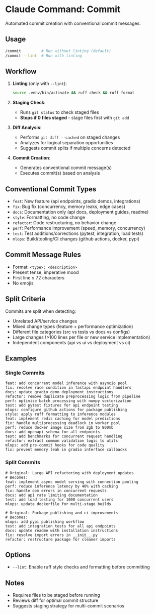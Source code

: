 # Claude Command: Commit

Automated commit creation with conventional commit messages.

## Usage

```bash
/commit         # Run without linting (default)
/commit --lint  # Run with linting
```

## Workflow

1. **Linting** (only with `--lint`):
   ```bash
   source .venv/bin/activate && ruff check && ruff format
   ```

2. **Staging Check**:
   - Runs `git status` to check staged files
   - **Stops if 0 files staged** - stage files first with `git add`

3. **Diff Analysis**:
   - Performs `git diff --cached` on staged changes
   - Analyzes for logical separation opportunities
   - Suggests commit splits if multiple concerns detected

4. **Commit Creation**:
   - Generates conventional commit message(s)
   - Executes commit(s) based on analysis

## Conventional Commit Types

- `feat`: New feature (api endpoints, gradio demos, integrations)
- `fix`: Bug fix (concurrency, memory leaks, edge cases)
- `docs`: Documentation only (api docs, deployment guides, readme)
- `style`: Formatting, no code change
- `refactor`: Code restructuring, no behavior change
- `perf`: Performance improvement (speed, memory, concurrency)
- `test`: Test additions/corrections (pytest, integration, load tests)
- `mlops`: Build/tooling/CI changes (github actions, docker, pypi)

## Commit Message Rules

- Format: `<type>: <description>`
- Present tense, imperative mood
- First line ≤ 72 characters
- No emojis

## Split Criteria

Commits are split when detecting:
- Unrelated API/service changes
- Mixed change types (feature + performance optimization)
- Different file categories (src vs tests vs docs vs configs)
- Large changes (>100 lines per file or new service implementation)
- Independent components (api vs ui vs deployment vs ci)

## Examples

### Single Commits
```
feat: add concurrent model inference with asyncio pool
fix: resolve race condition in fastapi endpoint handlers
docs: update gradio demo deployment instructions
refactor: remove duplicate preprocessing logic from pipeline
perf: optimize batch processing with numpy vectorization
test: add pytest fixtures for api endpoint testing
mlops: configure github actions for package publishing
style: apply ruff formatting to inference modules
feat: implement redis caching for model predictions
fix: handle multiprocessing deadlock in worker pool
perf: reduce docker image size from 2gb to 800mb
docs: add openapi schema for all endpoints
test: add benchmarks for concurrent request handling
refactor: extract common validation logic to utils
mlops: add pre-commit hooks for code quality
fix: prevent memory leak in gradio interface callbacks
```

### Split Commits
```
# Original: Large API refactoring with deployment updates
# Becomes:
feat: implement async model serving with connection pooling
perf: reduce inference latency by 40% with caching
fix: handle oom errors in concurrent requests
docs: add api rate limiting documentation
test: add load testing for 1000 concurrent users
mlops: update dockerfile for multi-stage builds

# Original: Package publishing and ci improvements
# Becomes:
mlops: add pypi publishing workflow
test: add integration tests for all api endpoints
docs: update readme with installation instructions
fix: resolve import errors in __init__.py
refactor: restructure package for cleaner imports
```

## Options

- `--lint`: Enable ruff style checks and formatting before committing

## Notes

- Requires files to be staged before running
- Reviews diff for optimal commit structure
- Suggests staging strategy for multi-commit scenarios
